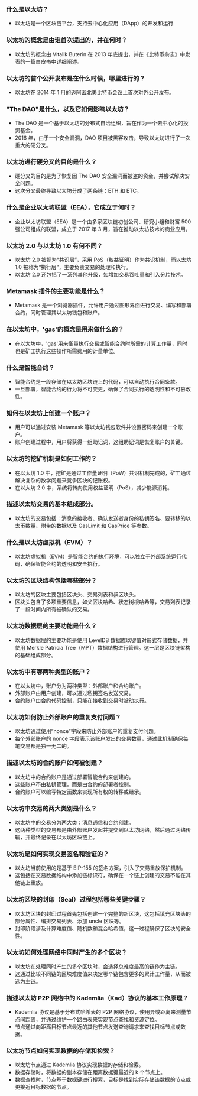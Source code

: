 ### 什么是以太坊？

- 以太坊是一个区块链平台，支持去中心化应用（DApp）的开发和运行

### 以太坊的概念是由谁首次提出的，并在何时？

- 以太坊的概念由 Vitalik Buterin 在 2013 年底提出，并在《比特币杂志》中发表的一篇白皮书中详细阐述。

### 以太坊的首个公开发布是在什么时候，哪里进行的？

- 以太坊在 2014 年 1 月的迈阿密北美比特币会议上首次对外公开发布。

### "The DAO"是什么，以及它如何影响以太坊？

- The DAO 是一个基于以太坊的分布式自治组织，旨在作为一个去中心化的投资基金。
- 2016 年，由于一个安全漏洞，DAO 项目被黑客攻击，导致以太坊进行了一次重大的硬分叉。

### 以太坊进行硬分叉的目的是什么？

- 硬分叉的目的是为了恢复因 The DAO 安全漏洞而被盗的资金，并尝试解决安全问题。
- 这次分叉最终导致以太坊分成了两条链：ETH 和 ETC。

### 什么是企业以太坊联盟（EEA），它成立于何时？

- 企业以太坊联盟（EEA）是一个由多家区块链初创公司、研究小组和财富 500 强公司组成的联盟，成立于 2017 年 3 月，旨在推动以太坊技术的商业应用。

### 以太坊 2.0 与以太坊 1.0 有何不同？

- 以太坊 2.0 被视为“共识层”，采用 PoS（权益证明）作为共识机制，而以太坊 1.0 被称为“执行层”，主要负责交易的处理和执行。
- 以太坊 2.0 还包括了一系列其他升级，如增加交易吞吐量和引入分片技术。

### Metamask 插件的主要功能是什么？

- Metamask 是一个浏览器插件，允许用户通过图形界面进行交易、编写和部署合约，同时管理其以太坊钱包和账户。

### 在以太坊中，'gas'的概念是用来做什么的？

- 在以太坊中，'gas'用来衡量执行交易或智能合约时所需的计算工作量，同时也是矿工执行这些操作所需费用的计量单位。

### 什么是智能合约？

- 智能合约是一段存储在以太坊区块链上的代码，可以自动执行合同条款。
- 一旦部署，智能合约的行为将不可变更，确保了合同执行的透明性和不可篡改性。

### 如何在以太坊上创建一个账户？

- 用户可以通过安装 Metamask 等以太坊钱包软件并设置密码来创建一个账户。
- 账户创建过程中，用户将获得一组助记词，这组助记词是恢复账户的关键。

### 以太坊的挖矿机制是如何工作的？

- 在以太坊 1.0 中，挖矿是通过工作量证明（PoW）共识机制完成的，矿工通过解决复杂的数学问题来竞争区块的记账权。
- 在以太坊 2.0 中，系统将转向使用权益证明（PoS），减少能源消耗。

### 描述以太坊交易的基本组成部分。

- 以太坊的交易包括：消息的接收者、确认发送者身份的私钥签名、要转移的以太币数量、附带的数据以及 GasLimit 和 GasPrice 等参数。

### 什么是以太坊虚拟机（EVM）？

- 以太坊虚拟机（EVM）是智能合约的执行环境，可以独立于外部系统运行代码，确保智能合约的透明和安全执行。

### 以太坊的区块结构包括哪些部分？

- 以太坊的区块主要包括区块头、交易列表和叔区块头。
- 区块头包含了多项重要信息，如父区块哈希、状态树根哈希等，交易列表记录了一段时间内所有被确认的交易。

### 以太坊数据层的主要功能是什么？

- 以太坊数据层的主要功能是使用 LevelDB 数据库以键值对形式存储数据，并使用 Merkle Patricia Tree（MPT）数据结构进行管理。这一层是区块链架构的基础组成部分。

### 以太坊中有哪两种类型的账户？

- 在以太坊中，账户分为两种类型：外部账户和合约账户。
- 外部账户由用户创建，可以通过私钥签名发送交易。
- 合约账户由合约代码控制，只能在接收到交易时被动执行。

### 以太坊如何防止外部账户的重复支付问题？

- 以太坊通过使用“nonce”字段来防止外部账户的重复支付问题。
- 每个外部账户的 nonce 字段表示该账户发出的交易数量，通过此机制确保每笔交易都是独一无二的。

### 描述以太坊的合约账户如何被创建？

- 以太坊中的合约账户是通过部署智能合约来创建的。
- 这些账户不由私钥管理，而是由合约的部署者控制。
- 合约账户可以编写特定函数来实现所有权的转移或继承。

### 以太坊中交易的两大类别是什么？

- 以太坊中的交易分为两大类：消息通信和合约创建。
- 这两种类型的交易都是由外部账户发起并提交到以太坊网络，然后通过网络传输，并最终记录在以太坊区块链上。

### 以太坊是如何实现交易签名和验证的？

- 以太坊当前使用的是基于 EIP-155 的签名方案，引入了交易重放保护机制。
- 这包括在交易数据结构中添加链标识符，确保在一个链上创建的交易不能在其他链上重放。

### 以太坊区块的封印（Seal）过程包括哪些关键步骤？

- 以太坊区块的封印过程首先包括创建一个完整的新区块，这包括填充区块头的部分属性、编排交易列表、添加 uncle 区块等。
- 封印阶段涉及计算难度值、随机数和混合哈希值，这一过程确保了区块的安全性。

### 以太坊如何处理网络中同时产生的多个区块？

- 以太坊在处理同时产生的多个区块时，会选择总难度最高的链作为主链。
- 这通过比较不同链的区块难度值来决定哪个链包含更多的累计工作量，从而被选为主链。

### 描述以太坊 P2P 网络中的 Kademlia（Kad）协议的基本工作原理？

- Kademlia 协议是基于分布式哈希表的 P2P 网络协议，使用异或距离来测量节点间距离，并通过维护一个路由表来实现节点查找和资源定位。
- 节点通过向距离目标节点最近的其他节点发送查询请求来查找目标节点或数据。

### 以太坊节点如何实现数据的存储和检索？

- 以太坊节点通过 Kademlia 协议实现数据的存储和检索。
- 数据存储时，将数据的副本存储在距离数据键最近的 k 个节点上。
- 数据查找时，节点基于数据键进行搜索，目标是找到实际存储该数据的节点或更接近目标数据的节点。
